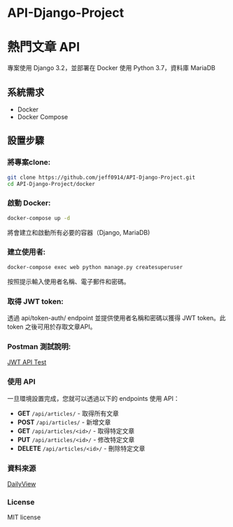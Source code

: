 # API-Django-Project


# 熱門文章 API

專案使用 Django 3.2，並部署在 Docker 使用 Python 3.7，資料庫 MariaDB 

## 系統需求
- Docker
- Docker Compose

## 設置步驟

### 將專案clone:
```bash
git clone https://github.com/jeff0914/API-Django-Project.git
cd API-Django-Project/docker
```

### 啟動 Docker:
```bash
docker-compose up -d
```
將會建立和啟動所有必要的容器（Django, MariaDB)

### 建立使用者:
```bash
docker-compose exec web python manage.py createsuperuser
```
按照提示輸入使用者名稱、電子郵件和密碼。

### 取得 JWT token:
透過 api/token-auth/ endpoint 並提供使用者名稱和密碼以獲得 JWT token。此 token 之後可用於存取文章API。

### Postman 測試說明:
[JWT API Test](https://www.notion.so/API-Django-Project-df1beca5753042d890c309bb7d590f17)

### 使用 API
一旦環境設置完成，您就可以透過以下的 endpoints 使用 API：

- **GET** `/api/articles/` - 取得所有文章
- **POST** `/api/articles/` - 新增文章
- **GET** `/api/articles/<id>/` - 取得特定文章
- **PUT** `/api/articles/<id>/` - 修改特定文章
- **DELETE** `/api/articles/<id>/` - 刪除特定文章

### 資料來源
[DailyView](https://dailyview.tw/)

### License
MIT license
